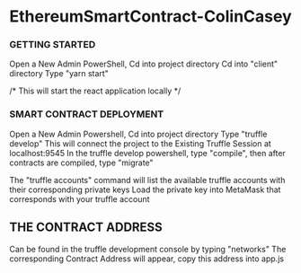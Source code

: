 # EthereumSmartContract-ColinCasey
### GETTING STARTED 
Open a New Admin PowerShell, Cd into project directory 
Cd into "client" directory 
Type "yarn start" 

/* This will start the react application locally */ 

### SMART CONTRACT DEPLOYMENT 

Open a New Admin Powershell, Cd into project directory 
Type "truffle develop" 
This will connect the project to the Existing Truffle Session at localhost:9545 
In the truffle develop powershell, type "compile", then after contracts are compiled, type "migrate"

The "truffle accounts" command will list the available truffle accounts with their corresponding private keys 
Load the private key into MetaMask that corresponds with your truffle account 

## THE CONTRACT ADDRESS
Can be found in the truffle development console by typing "networks"
The corresponding Contract Address will appear, copy this address into app.js
